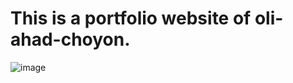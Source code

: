 # This is a portfolio website of oli-ahad-choyon.
![image](https://github.com/user-attachments/assets/655c2999-93a4-4482-b7b1-a847ba9d8dc3)
